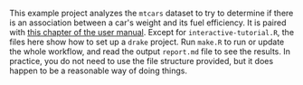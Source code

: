 This example project analyzes the `mtcars` dataset to try to determine if there is an association between a car's weight and its fuel efficiency. It is paired with [this chapter of the user manual](https://ropenscilabs.github.io/drake-manual/mtcars.html). Except for `interactive-tutorial.R`, the files here show how to set up a `drake` project. Run `make.R` to run or update the whole workflow, and read the output `report.md` file to see the results. In practice, you do not need to use the file structure provided, but it does happen to be a reasonable way of doing things.
